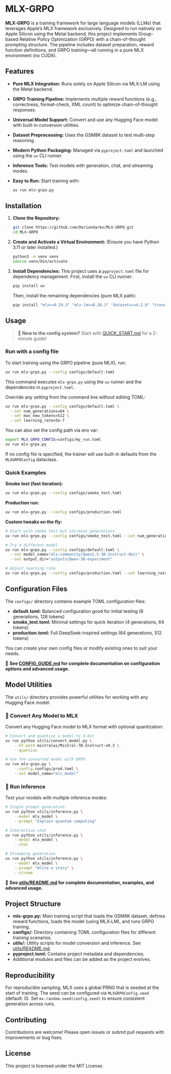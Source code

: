 
# MLX-GRPO

**MLX-GRPO** is a training framework for large language models (LLMs) that leverages Apple’s MLX framework exclusively. Designed to run natively on Apple Silicon using the Metal backend, this project implements Group-based Relative Policy Optimization (GRPO) with a chain-of-thought prompting structure. The pipeline includes dataset preparation, reward function definitions, and GRPO training—all running in a pure MLX environment (no CUDA).

## Features
- **Pure MLX Integration:** Runs solely on Apple Silicon via MLX‑LM using the Metal backend.
- **GRPO Training Pipeline:** Implements multiple reward functions (e.g., correctness, format-check, XML count) to optimize chain-of-thought responses.
- **Universal Model Support:** Convert and use any Hugging Face model with built-in conversion utilities.
- **Dataset Preprocessing:** Uses the GSM8K dataset to test multi-step reasoning.
- **Modern Python Packaging:** Managed via `pyproject.toml` and launched using the `uv` CLI runner.
- **Inference Tools:** Test models with generation, chat, and streaming modes.
- **Easy to Run:** Start training with:
  
  ```bash
  uv run mlx-grpo.py
  ```

## Installation

1. **Clone the Repository:**
   ```bash
   git clone https://github.com/Doriandarko/MLX-GRPO.git
   cd MLX-GRPO
   ```

2. **Create and Activate a Virtual Environment:**
   (Ensure you have Python 3.11 or later installed.)
   ```bash
   python3 -m venv venv
   source venv/bin/activate
   ```

3. **Install Dependencies:**
   This project uses a `pyproject.toml` file for dependency management. First, install the `uv` CLI runner:
   ```bash
   pip install uv
   ```
   Then, install the remaining dependencies (pure MLX path):
   ```bash
   pip install "mlx>=0.29.3" "mlx-lm>=0.28.3" "datasets>=4.2.0" "transformers>=4.56.2" "uv>=0.0.1"
   ```

## Usage

> 🚀 **New to the config system?** Start with [QUICK_START.md](QUICK_START.md) for a 2-minute guide!

### Run with a config file

To start training using the GRPO pipeline (pure MLX), run:

```bash
uv run mlx-grpo.py --config configs/default.toml
```

This command executes `mlx-grpo.py` using the `uv` runner and the dependencies in `pyproject.toml`.

Override any setting from the command line without editing TOML:

```bash
uv run mlx-grpo.py --config configs/default.toml \
  --set num_generations=64 \
  --set max_new_tokens=512 \
  --set learning_rate=5e-7
```

You can also set the config path via env var:

```bash
export MLX_GRPO_CONFIG=configs/my_run.toml
uv run mlx-grpo.py
```

If no config file is specified, the trainer will use built-in defaults from the `MLXGRPOConfig` dataclass.

### Quick Examples

**Smoke test (fast iteration):**
```bash
uv run mlx-grpo.py --config configs/smoke_test.toml
```

**Production run:**
```bash
uv run mlx-grpo.py --config configs/production.toml
```

**Custom tweaks on the fly:**
```bash
# Start with smoke test but increase generations
uv run mlx-grpo.py --config configs/smoke_test.toml --set num_generations=16

# Try a different model
uv run mlx-grpo.py --config configs/default.toml \
  --set model_name="mlx-community/Qwen2.5-3B-Instruct-4bit" \
  --set output_dir="outputs/Qwen-3B-experiment"

# Adjust learning rate
uv run mlx-grpo.py --config configs/production.toml --set learning_rate=5e-7
```

## Configuration Files

The `configs/` directory contains example TOML configuration files:

- **default.toml:** Balanced configuration good for initial testing (8 generations, 128 tokens)
- **smoke_test.toml:** Minimal settings for quick iteration (4 generations, 64 tokens)
- **production.toml:** Full DeepSeek-inspired settings (64 generations, 512 tokens)

You can create your own config files or modify existing ones to suit your needs.

📖 **See [CONFIG_GUIDE.md](CONFIG_GUIDE.md) for complete documentation on configuration options and advanced usage.**

## Model Utilities

The `utils/` directory provides powerful utilities for working with any Hugging Face model:

### 🔄 Convert Any Model to MLX

Convert any Hugging Face model to MLX format with optional quantization:

```bash
# Convert and quantize a model to 4-bit
uv run python utils/convert_model.py \
    --hf-path mistralai/Mistral-7B-Instruct-v0.3 \
    --quantize

# Use the converted model with GRPO
uv run mlx-grpo.py \
    --config configs/prod.toml \
    --set model_name="mlx_model"
```

### 🚀 Run Inference

Test your models with multiple inference modes:

```bash
# Single prompt generation
uv run python utils/inference.py \
    --model mlx_model \
    --prompt "Explain quantum computing"

# Interactive chat
uv run python utils/inference.py \
    --model mlx_model \
    --chat

# Streaming generation
uv run python utils/inference.py \
    --model mlx_model \
    --prompt "Write a story" \
    --stream
```

📖 **See [utils/README.md](utils/README.md) for complete documentation, examples, and advanced usage.**

## Project Structure

- **mlx-grpo.py:** Main training script that loads the GSM8K dataset, defines reward functions, loads the model (using MLX‑LM), and runs GRPO training.
- **configs/:** Directory containing TOML configuration files for different training scenarios.
- **utils/:** Utility scripts for model conversion and inference. See [utils/README.md](utils/README.md).
- **pyproject.toml:** Contains project metadata and dependencies.
- Additional modules and files can be added as the project evolves.

## Reproducibility

For reproducible sampling, MLX uses a global PRNG that is seeded at the start of training. The seed can be configured via `MLXGRPOConfig.seed` (default: 0). Set `mx.random.seed(config.seed)` to ensure consistent generation across runs.

## Contributing

Contributions are welcome! Please open issues or submit pull requests with improvements or bug fixes.

## License

This project is licensed under the MIT License.



